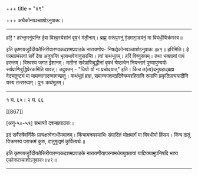 +++
title = "४९"

+++
अथैकोनपञ्चाशोऽनुवाकः।
________________________

हरि॒ ꣳ हर॑न्त॒मनु॑यन्ति दे॒वा विश्व॒स्येशा॑नं वृष॒भं म॑ती॒नाम्।
ब्रह्म॒ सरू॑प॒मनु॑ मे॒दमागा॒दय॑नं॒ मा विव॑धी॒र्विक्र॑मस्व॥

इति कृष्णयजुर्वेदीयतैत्तिरीयारण्यकदशमप्रपाठके नारायणोप-
निषद्येकोनपञ्चाशोऽनुवाकः॥४९॥
हरिमिति। हे परमात्मंस्त्वां सर्वे देवा अनुयन्ति भृत्यभावेनानुसरन्ति। त्वां कथंभूतम्। हरिं विष्णुरूपम्। तथा भक्तानां पापं हरन्तम्। विश्वस्य जगत ईशानम्। मतीनां सर्वप्राणिबुद्धीनां बृषभं श्रेष्ठत्वेन नियन्तारं पुण्यापुण्ययोः सर्वप्राणिबुद्धिप्रेरकमिति यावत्। तदुक्तम् - "धियो यो नः प्रचोदयात्" इति। किंच त(त्व)दनुग्रहाद्ब्रह्म वेदचतुष्टयं मा मामन्वागादन्वागच्छतु। कथंभूतं ब्रह्म, समान्यपशब्दादिवैषम्यरहितानि रूपाणि प्रकृतिप्रत्ययादीनि यस्य तत्सरूपम्। पुनः कथंभूतम्।
________________________
१ घ. ६५। २ घ. ६६

[[867]]

[अनु॰५०-५१] सभाष्यो दशमप्रपाठकः।

इदं सर्वैस्त्रैवर्णिकैः प्रत्यक्षत्वेनाधीयमानम्। किंचायनमस्माभिः संपादितं मोक्षमार्गं मा विवधीर्मा हिंसय। किंच दातुं विक्रमस्व पराक्रमं कुरु, दातुमुद्यमं कुर्वित्यर्थः॥

इति कृष्णयजुर्वेदीयतैत्तिरीयारण्यकदशमप्रपाठके नारायणीयापरनामधेययुक्तायां
याज्ञिक्यामुपनिषदि भाष्य एकोनपञ्चाशोऽनुवाकः॥४९॥
________________________
